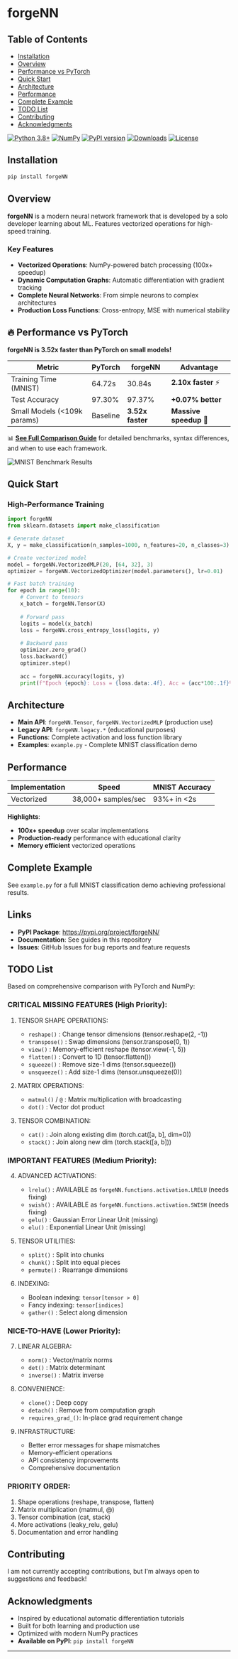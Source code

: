 # forgeNN

## Table of Contents

- [Installation](#installation)
- [Overview](#overview)
- [Performance vs PyTorch](#performance-vs-pytorch)
- [Quick Start](#quick-start)
- [Architecture](#architecture)
- [Performance](#performance)
- [Complete Example](#complete-example)
- [TODO List](#todo-list)
- [Contributing](#contributing)
- [Acknowledgments](#acknowledgments)

[![Python 3.8+](https://img.shields.io/badge/python-3.8+-blue.svg)](https://www.python.org/downloads/)
[![NumPy](https://img.shields.io/badge/powered_by-NumPy-blue.svg)](https://numpy.org/)
[![PyPI version](https://img.shields.io/pypi/v/forgeNN.svg)](https://pypi.org/project/forgeNN/)
[![Downloads](https://img.shields.io/pypi/dm/forgeNN.svg)](https://pypi.org/project/forgeNN/)
[![License](https://img.shields.io/pypi/l/forgeNN.svg)](https://pypi.org/project/forgeNN/)

## Installation

```bash
pip install forgeNN
```

## Overview

**forgeNN** is a modern neural network framework that is developed by a solo developer learning about ML. Features vectorized operations for high-speed training.

### Key Features

- **Vectorized Operations**: NumPy-powered batch processing (100x+ speedup)
- **Dynamic Computation Graphs**: Automatic differentiation with gradient tracking
- **Complete Neural Networks**: From simple neurons to complex architectures
- **Production Loss Functions**: Cross-entropy, MSE with numerical stability

## 🔥 Performance vs PyTorch

**forgeNN is 3.52x faster than PyTorch on small models!**

| Metric | PyTorch | forgeNN | Advantage |
|--------|---------|---------|-----------|
| Training Time (MNIST) | 64.72s | 30.84s | **2.10x faster** ⚡ |
| Test Accuracy | 97.30% | 97.37% | **+0.07% better** |
| Small Models (<109k params) | Baseline | **3.52x faster** | **Massive speedup** 🚀 |

📊 **[See Full Comparison Guide](COMPARISON_GUIDE.md)** for detailed benchmarks, syntax differences, and when to use each framework.

![MNIST Benchmark Results](mnist_benchmark_comparison.png)

## Quick Start

### High-Performance Training

```python
import forgeNN
from sklearn.datasets import make_classification

# Generate dataset
X, y = make_classification(n_samples=1000, n_features=20, n_classes=3)

# Create vectorized model  
model = forgeNN.VectorizedMLP(20, [64, 32], 3)
optimizer = forgeNN.VectorizedOptimizer(model.parameters(), lr=0.01)

# Fast batch training
for epoch in range(10):
    # Convert to tensors
    x_batch = forgeNN.Tensor(X)
    
    # Forward pass
    logits = model(x_batch)
    loss = forgeNN.cross_entropy_loss(logits, y)
    
    # Backward pass
    optimizer.zero_grad()
    loss.backward()
    optimizer.step()
    
    acc = forgeNN.accuracy(logits, y)
    print(f"Epoch {epoch}: Loss = {loss.data:.4f}, Acc = {acc*100:.1f}%")
```

## Architecture

- **Main API**: `forgeNN.Tensor`, `forgeNN.VectorizedMLP` (production use)
- **Legacy API**: `forgeNN.legacy.*` (educational purposes)
- **Functions**: Complete activation and loss function library
- **Examples**: `example.py` - Complete MNIST classification demo

## Performance

| Implementation | Speed | MNIST Accuracy |
|---------------|-------|----------------|
| Vectorized | 38,000+ samples/sec | 93%+ in <2s |

**Highlights**:
- **100x+ speedup** over scalar implementations
- **Production-ready** performance with educational clarity
- **Memory efficient** vectorized operations

## Complete Example

See `example.py` for a full MNIST classification demo achieving professional results.

## Links

- **PyPI Package**: https://pypi.org/project/forgeNN/
- **Documentation**: See guides in this repository
- **Issues**: GitHub Issues for bug reports and feature requests

## TODO List

Based on comprehensive comparison with PyTorch and NumPy:

### CRITICAL MISSING FEATURES (High Priority):

1. TENSOR SHAPE OPERATIONS:
   - `reshape()`      : Change tensor dimensions (tensor.reshape(2, -1))
   - `transpose()`    : Swap dimensions (tensor.transpose(0, 1))  
   - `view()`         : Memory-efficient reshape (tensor.view(-1, 5))
   - `flatten()`      : Convert to 1D (tensor.flatten())
   - `squeeze()`      : Remove size-1 dims (tensor.squeeze())
   - `unsqueeze()`    : Add size-1 dims (tensor.unsqueeze(0))

2. MATRIX OPERATIONS:
   - `matmul()` / `@`  : Matrix multiplication with broadcasting
   - `dot()`          : Vector dot product

3. TENSOR COMBINATION:
   - `cat()`          : Join along existing dim (torch.cat([a, b], dim=0))
   - `stack()`        : Join along new dim (torch.stack([a, b]))

### IMPORTANT FEATURES (Medium Priority):

4. ADVANCED ACTIVATIONS:
   - `lrelu()`       : AVAILABLE as `forgeNN.functions.activation.LRELU` (needs fixing)
   - `swish()`       : AVAILABLE as `forgeNN.functions.activation.SWISH` (needs fixing)  
   - `gelu()`         : Gaussian Error Linear Unit (missing)
   - `elu()`          : Exponential Linear Unit (missing)

5. TENSOR UTILITIES:
   - `split()`        : Split into chunks
   - `chunk()`        : Split into equal pieces
   - `permute()`      : Rearrange dimensions

6. INDEXING:
   - Boolean indexing: `tensor[tensor > 0]`
   - Fancy indexing: `tensor[indices]`
   - `gather()`       : Select along dimension

### NICE-TO-HAVE (Lower Priority):

7. LINEAR ALGEBRA:
   - `norm()`         : Vector/matrix norms
   - `det()`          : Matrix determinant
   - `inverse()`      : Matrix inverse

8. CONVENIENCE:
   - `clone()`        : Deep copy
   - `detach()`       : Remove from computation graph
   - `requires_grad_()`: In-place grad requirement change

9. INFRASTRUCTURE:
   - Better error messages for shape mismatches
   - Memory-efficient operations
   - API consistency improvements
   - Comprehensive documentation

### PRIORITY ORDER:
1. Shape operations (reshape, transpose, flatten)
2. Matrix multiplication (matmul, @)  
3. Tensor combination (cat, stack)
4. More activations (leaky_relu, gelu)
5. Documentation and error handling

## Contributing

I am not currently accepting contributions, but I'm always open to suggestions and feedback!

## Acknowledgments

- Inspired by educational automatic differentiation tutorials
- Built for both learning and production use
- Optimized with modern NumPy practices
- **Available on PyPI**: `pip install forgeNN`

---
